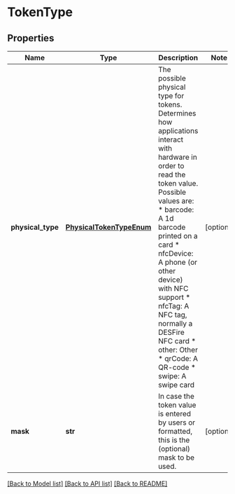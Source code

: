 # TokenType

## Properties
Name | Type | Description | Notes
------------ | ------------- | ------------- | -------------
**physical_type** | [**PhysicalTokenTypeEnum**](PhysicalTokenTypeEnum.md) | The possible physical type for tokens. Determines how applications interact with hardware in order to read the token value. Possible values are: * barcode: A 1d barcode printed on a card * nfcDevice: A phone (or other device) with NFC support * nfcTag: A NFC tag, normally a DESFire NFC card * other: Other * qrCode: A QR-code * swipe: A swipe card  | [optional] 
**mask** | **str** | In case the token value is entered by users or formatted, this is the (optional) mask to be used.  | [optional] 

[[Back to Model list]](../README.md#documentation-for-models) [[Back to API list]](../README.md#documentation-for-api-endpoints) [[Back to README]](../README.md)


